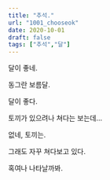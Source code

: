 ```yaml
---
title: "추석."
url: "1001_chooseok"
date: 2020-10-01
draft: false
tags: ["추석","달"]
---
```

달이 좋네.

동그란 보름달.

달이 좋다.

토끼가 있으려나 쳐다는 보는데...

없네, 토끼는.

그래도 자꾸 쳐다보고 있다.

혹여나 나타날까봐.
